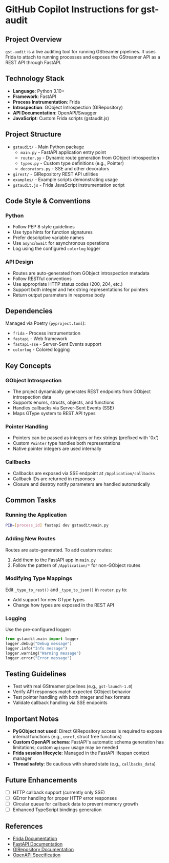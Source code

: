 # GitHub Copilot Instructions for gst-audit

## Project Overview

`gst-audit` is a live auditing tool for running GStreamer pipelines. It uses Frida to attach to running processes and exposes the GStreamer API as a REST API through FastAPI.

## Technology Stack

- **Language**: Python 3.10+
- **Framework**: FastAPI
- **Process Instrumentation**: Frida
- **Introspection**: GObject Introspection (GIRepository)
- **API Documentation**: OpenAPI/Swagger
- **JavaScript**: Custom Frida scripts (gstaudit.js)

## Project Structure

- `gstaudit/` - Main Python package
  - `main.py` - FastAPI application entry point
  - `router.py` - Dynamic route generation from GObject introspection
  - `types.py` - Custom type definitions (e.g., Pointer)
  - `decorators.py` - SSE and other decorators
- `girest/` - GIRepository REST API utilities
- `examples/` - Example scripts demonstrating usage
- `gstaudit.js` - Frida JavaScript instrumentation script

## Code Style & Conventions

### Python
- Follow PEP 8 style guidelines
- Use type hints for function signatures
- Prefer descriptive variable names
- Use `async`/`await` for asynchronous operations
- Log using the configured `colorlog` logger

### API Design
- Routes are auto-generated from GObject introspection metadata
- Follow RESTful conventions
- Use appropriate HTTP status codes (200, 204, etc.)
- Support both integer and hex string representations for pointers
- Return output parameters in response body

## Dependencies

Managed via Poetry (`pyproject.toml`):
- `frida` - Process instrumentation
- `fastapi` - Web framework
- `fastapi-sse` - Server-Sent Events support
- `colorlog` - Colored logging

## Key Concepts

### GObject Introspection
- The project dynamically generates REST endpoints from GObject introspection data
- Supports enums, structs, objects, and functions
- Handles callbacks via Server-Sent Events (SSE)
- Maps GType system to REST API types

### Pointer Handling
- Pointers can be passed as integers or hex strings (prefixed with '0x')
- Custom `Pointer` type handles both representations
- Native pointer integers are used internally

### Callbacks
- Callbacks are exposed via SSE endpoint at `/Application/callbacks`
- Callback IDs are returned in responses
- Closure and destroy notify parameters are handled automatically

## Common Tasks

### Running the Application
```bash
PID=[process_id] fastapi dev gstaudit/main.py
```

### Adding New Routes
Routes are auto-generated. To add custom routes:
1. Add them to the FastAPI app in `main.py`
2. Follow the pattern of `/Application/*` for non-GObject routes

### Modifying Type Mappings
Edit `_type_to_rest()` and `_type_to_json()` in `router.py` to:
- Add support for new GType types
- Change how types are exposed in the REST API

### Logging
Use the pre-configured logger:
```python
from gstaudit.main import logger
logger.debug("Debug message")
logger.info("Info message")
logger.warning("Warning message")
logger.error("Error message")
```

## Testing Guidelines

- Test with real GStreamer pipelines (e.g., `gst-launch-1.0`)
- Verify API responses match expected GObject behavior
- Test pointer handling with both integer and hex formats
- Validate callback handling via SSE endpoints

## Important Notes

- **PyGObject not used**: Direct GIRepository access is required to expose internal functions (e.g., `unref`, struct free functions)
- **Custom OpenAPI schema**: FastAPI's automatic schema generation has limitations; custom `apispec` usage may be needed
- **Frida session lifecycle**: Managed in the FastAPI lifespan context manager
- **Thread safety**: Be cautious with shared state (e.g., `callbacks_data`)

## Future Enhancements

- [ ] HTTP callback support (currently only SSE)
- [ ] GError handling for proper HTTP error responses
- [ ] Circular queue for callback data to prevent memory growth
- [ ] Enhanced TypeScript bindings generation

## References

- [Frida Documentation](https://frida.re)
- [FastAPI Documentation](https://fastapi.tiangolo.com/)
- [GIRepository Documentation](https://gnome.pages.gitlab.gnome.org/gobject-introspection/girepository/)
- [OpenAPI Specification](https://spec.openapis.org/)
